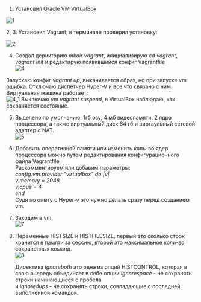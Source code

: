 1.  Установил Oracle VM VirtualBox  

![1](https://user-images.githubusercontent.com/26553608/147535169-20807114-fb7c-43a7-9983-b57fdcdd1b31.PNG)

2, 3. Установил Vagrant, в терминале проверил установку:

![2](https://user-images.githubusercontent.com/26553608/147536987-5700f5e6-e34a-478e-9d4a-25d6114ba848.PNG)

4. Создал дерикторию *mkdir vagrant*, инициализирую *cd vagrant*, *vagrant init* и редактирую появившийся конфиг Vagrantfile  
![4](https://user-images.githubusercontent.com/26553608/147545431-bc000d49-f2e3-43c2-99e3-00184c2c2f5f.PNG)

Запускаю конфиг *vagrant up*, выкачивается образ, но при запуске vm ошибка. Отключаю диспетчер Hyper-V и все что связано с ним.  
Виртуальная машина работает:  
![4_1](https://user-images.githubusercontent.com/26553608/147545799-94fd464d-13c6-4467-a4a2-c6d0d617bb8f.PNG)
Выключаю vm *vagrant suspend*, в VirtualBox наблюдаю, как сохраняется состояние.  

5. Выделено по умолчанию: 1гб озу, 4 мб видеопамяти, 2 ядра процессора, а также виртуальный диск 64 гб и виртаульный сетевой адаптер с NAT.  
![5](https://user-images.githubusercontent.com/26553608/147548778-87bf0b28-ed1c-425e-9238-7249b8be1ab5.PNG)  

6. Добавить оперативной памяти или изменить коль-во ядер процессора можно путем редактирования конфигурационного файла Vagrantfile  
   Раскомментируем или добавим параметры:  
       *config.vm.provider "virtualbox" do |v|*  
         *v.memory = 2048*  
         *v.cpus = 4*   
       *end*  
   Судя по опыту с Hyper-v это нужно делать сразу перед созданием vm.  
   
7. Заходим в vm:  
![7](https://user-images.githubusercontent.com/26553608/147552534-49cbe793-eed0-43ea-a911-e1bcd55a3868.PNG)  

8. Переменные HISTSIZE и HISTFILESIZE, первый это сколько строк хранится в памяти за сессию, второй это максимальное коли-во сохраненных команд.  
  ![8](https://user-images.githubusercontent.com/26553608/147554291-77d20ab6-4d76-4884-9d4b-3509aa4276d7.PNG)

   Директива *ignoreboth* это одна из опций HISTCONTROL, которая в свою очередь объединяет в себе опции *ignorespace* - не сохранять строки начинающиеся с пробела  
   и *ignoredups* - не сохранять строки, совпадающие с последней выполненной командой.  
   
  



